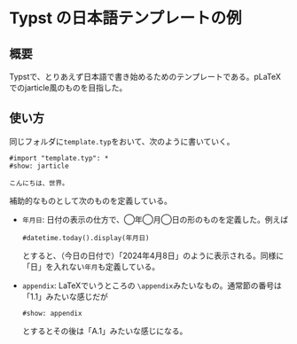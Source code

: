 # Typst の日本語テンプレートの例

## 概要

Typstで、とりあえず日本語で書き始めるためのテンプレートである。pLaTeXでのjarticle風のものを目指した。

## 使い方

同じフォルダに`template.typ`をおいて、次のように書いていく。

```typst
#import "template.typ": *
#show: jarticle

こんにちは、世界。
```

補助的なものとして次のものを定義している。

- `年月日`: 日付の表示の仕方で、◯年◯月◯日の形のものを定義した。例えば

  ```typst
  #datetime.today().display(年月日)
  ```

  とすると、（今日の日付で）「2024年4月8日」のように表示される。同様に「日」を入れない`年月`も定義している。

- `appendix`: LaTeXでいうところの `\appendix`みたいなもの。通常節の番号は「1.1」みたいな感じだが

  ```typst
  #show: appendix
  ```

  とするとその後は「A.1」みたいな感じになる。
